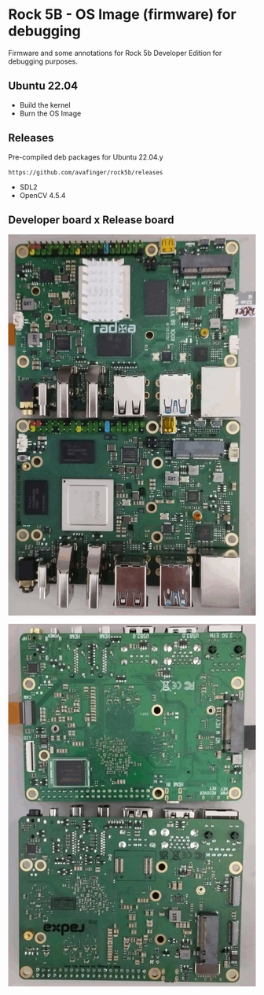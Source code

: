 # Rock 5B - OS Image (firmware) for debugging

Firmware and some annotations for Rock 5b Developer Edition for debugging purposes.

## Ubuntu 22.04

* Build the kernel
* Burn the OS Image

## Releases

Pre-compiled deb packages for Ubuntu 22.04.y
    
    https://github.com/avafinger/rock5b/releases
    
* SDL2
* OpenCV 4.5.4    
    
##  Developer board x  Release board

![front](https://github.com/avafinger/rock5b/raw/main/front.jpg)

![back](https://github.com/avafinger/rock5b/raw/main/back.jpg)
